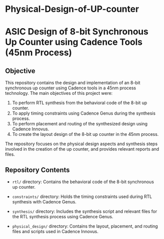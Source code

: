# Physical-Design-of-UP-counter

# ASIC Design of 8-bit Synchronous Up Counter using Cadence Tools (45nm Process)

## Objective

This repository contains the design and implementation of an 8-bit synchronous up counter using Cadence tools in a 45nm process technology. The main objectives of this project were:

1. To perform RTL synthesis from the behavioral code of the 8-bit up counter.
2. To apply timing constraints using Cadence Genus during the synthesis process.
3. To perform placement and routing of the synthesized design using Cadence Innovus.
4. To create the layout design of the 8-bit up counter in the 45nm process.

The repository focuses on the physical design aspects and synthesis steps involved in the creation of the up counter, and provides relevant reports and files.

## Repository Contents

- `rtl/` directory: Contains the behavioral code of the 8-bit synchronous up counter.

- `constraints/` directory: Holds the timing constraints used during RTL synthesis with Cadence Genus.

- `synthesis/` directory: Includes the synthesis script and relevant files for the RTL synthesis process using Cadence Genus.

- `physical_design/` directory: Contains the layout, placement, and routing files and scripts used in Cadence Innovus.




